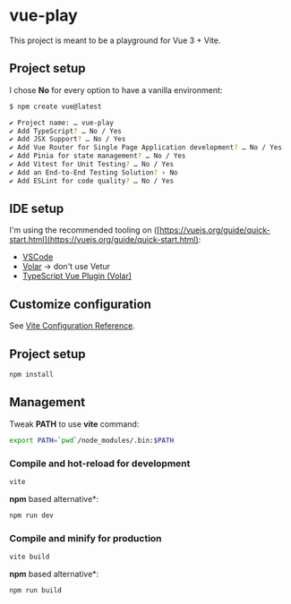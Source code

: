 # vue-play

This project is meant to be a playground for Vue 3 + Vite.

## Project setup

I chose **No** for every option to have a vanilla environment:

```sh
$ npm create vue@latest

✔ Project name: … vue-play
✔ Add TypeScript? … No / Yes
✔ Add JSX Support? … No / Yes
✔ Add Vue Router for Single Page Application development? … No / Yes
✔ Add Pinia for state management? … No / Yes
✔ Add Vitest for Unit Testing? … No / Yes
✔ Add an End-to-End Testing Solution? › No
✔ Add ESLint for code quality? … No / Yes
```

## IDE setup

I'm using the recommended tooling on ([https://vuejs.org/guide/quick-start.html](https://vuejs.org/guide/quick-start.html):

* [VSCode](https://code.visualstudio.com/)
* [Volar](https://marketplace.visualstudio.com/items?itemName=Vue.volar) → don't use Vetur
* [TypeScript Vue Plugin (Volar)](https://marketplace.visualstudio.com/items?itemName=Vue.vscode-typescript-vue-plugin)

## Customize configuration

See [Vite Configuration Reference](https://vitejs.dev/config/).

## Project setup

```sh
npm install
```

## Management

Tweak **PATH** to use **vite** command:

```sh
export PATH=`pwd`/node_modules/.bin:$PATH
```

### Compile and hot-reload for development

```sh
vite
```

**npm** based alternative*:

```sh
npm run dev
```

### Compile and minify for production

```sh
vite build
```

**npm** based alternative*:

```sh
npm run build
```
